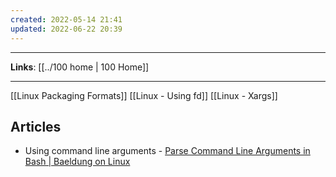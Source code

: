 ```yaml
---
created: 2022-05-14 21:41
updated: 2022-06-22 20:39
---
```

---
**Links**: [[../100 home | 100 Home]]

---
[[Linux Packaging Formats]]
[[Linux - Using fd]]
[[Linux - Xargs]]

## Articles
- Using command line arguments - [Parse Command Line Arguments in Bash | Baeldung on Linux](https://www.baeldung.com/linux/bash-parse-command-line-arguments)